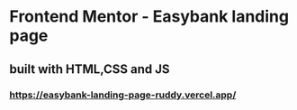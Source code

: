 # Frontend Mentor - Easybank landing page

## built with HTML,CSS and JS

### https://easybank-landing-page-ruddy.vercel.app/

